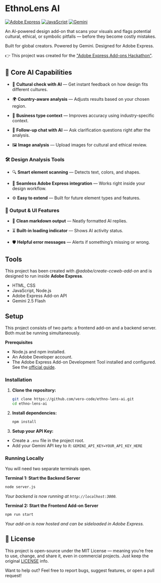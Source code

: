 # EthnoLens AI
[![Adobe Express](https://img.shields.io/badge/platform-Adobe%20Express-purple.svg)](https://express.adobe.com/)
[![JavaScript](https://img.shields.io/badge/language-JavaScript-F7DF1E.svg?logo=javascript&logoColor=black)](https://developer.mozilla.org/en-US/docs/Web/JavaScript)
[![Gemini](https://img.shields.io/badge/AI-Gemini-blueviolet.svg?logo=google)](https://deepmind.google/technologies/gemini/)

An AI-powered design add-on that scans your visuals and flags potential cultural, ethical, or symbolic pitfalls — before they become costly mistakes.

Built for global creators. Powered by Gemini. Designed for Adobe Express.

👉 This project was created for the ["Adobe Express Add-ons Hackathon"](https://devpost.com/software/ethnolens-ai).
 
## 🧠 Core AI Capabilities

- 🧠 **Cultural check with AI** — Get instant feedback on how design fits different cultures.

- 🌍 **Country-aware analysis** — Adjusts results based on your chosen region.

- 🏢 **Business type context** — Improves accuracy using industry-specific context.

- 💬 **Follow-up chat with AI** — Ask clarification questions right after the analysis.

- 🖼️ **Image analysis** — Upload images for cultural and ethical review.

### 🛠️ Design Analysis Tools

- 🔍 **Smart element scanning** — Detects text, colors, and shapes.

- 🔌 **Seamless Adobe Express integration** — Works right inside your design workflow.

- ⚙️ **Easy to extend** — Built for future element types and features.

### 📐 Output & UI Features

- 🧾 **Clean markdown output** — Neatly formatted AI replies.

- ⏳ **Built-in loading indicator** — Shows AI activity status.

- 🛡️ **Helpful error messages** — Alerts if something’s missing or wrong.

## Tools

This project has been created with _@adobe/create-ccweb-add-on_ and is designed to run inside **Adobe Express**.

- HTML, CSS
- JavaScript, Node.js
- Adobe Express Add-on API
- Gemini 2.5 Flash

## Setup

This project consists of two parts: a frontend add-on and a backend server. Both must be running simultaneously.

**Prerequisites**

- Node.js and npm installed.
- An Adobe Developer account.
- The Adobe Express Add-on Development Tool installed and configured. See the [official guide](https://developer.adobe.com/express/add-ons/docs/guides/getting_started/local_development/dev_tooling/).


### Installation

1.  **Clone the repository:**
    ```bash
    git clone https://github.com/vero-code/ethno-lens-ai.git
    cd ethno-lens-ai
    ```

2.  **Install dependencies:**
    ```bash
    npm install
    ```

3.  **Setup your API Key:**
  -  Create a `.env` file in the project root.
  -  Add your Gemini API key to it: `GEMINI_API_KEY=YOUR_API_KEY_HERE`

### Running Locally

You will need two separate terminals open.

**Terminal 1: Start the Backend Server**

  ```bash
  node server.js
  ```

_Your backend is now running at `http://localhost:3000`._

**Terminal 2: Start the Frontend Add-on Server**

  ```bash
  npm run start
  ```

_Your add-on is now hosted and can be sideloaded in Adobe Express._

## 📜 License

This project is open-source under the MIT License — meaning you’re free to use, change, and share it, even in commercial projects. Just keep the original [LICENSE](LICENSE) info.

Want to help out?
Feel free to report bugs, suggest features, or open a pull request!